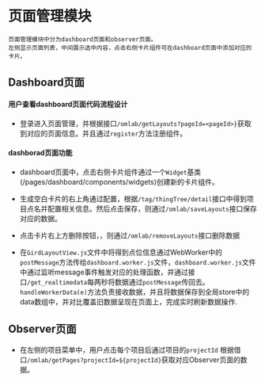# 页面管理模块

```
页面管理模块中分为dashboard页面和observer页面。
左侧显示页面列表，中间展示选中内容，点击右侧卡片组件可在dashboard页面中添加对应的卡片。
```

## Dashboard页面

#### 用户查看dashboard页面代码流程设计

* 登录进入页面管理，并根据接口`/omlab/getLayouts?pageId=<pageId>}`获取到对应的页面信息。并且通过`register`方法注册组件。

#### dashborad页面功能

* dashboard页面中，点击右侧卡片组件通过一个`Widget`基类\(/pages/dashboard/components/widgets\)创建新的卡片组件。

* 生成空白卡片的右上角通过配置，根据`/tag/thingTree/detail`接口中得到项目点名并配置相关信息。然后点击保存，则通过`/omlab/saveLayouts`接口保存对应的数据。

* 点击卡片右上方删除按钮，，则通过`/omlab/removeLayouts`接口删除数据

* 在`GirdLayoutView.js`文件中将得到点位信息通过WebWorker中的`postMessage`方法传给`dashboard.worker.js`文件，`dashboard.worker.js`文件中通过监听message事件触发对应的处理函数，并通过接口`/get_realtimedata`每两秒将数据通过`postMessage`传回去。`handleWorkerData(e)`方法负责接收数据，并且将数据保存到全局store中的data数组中，并对比覆盖旧数据呈现在页面上，完成实时刷新数据操作.

## Observer页面

* 在左侧的项目菜单中，用户点击每个项目后通过项目的`projectId` 根据借口`/omlab/getPages?projectId=${projectId}`获取对应Observer页面的数据。



